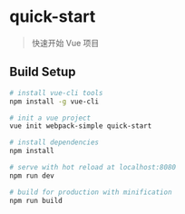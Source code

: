 # quick-start

> 快速开始 Vue 项目

## Build Setup

``` bash
# install vue-cli tools
npm install -g vue-cli

# init a vue project
vue init webpack-simple quick-start

# install dependencies
npm install

# serve with hot reload at localhost:8080
npm run dev

# build for production with minification
npm run build
```

